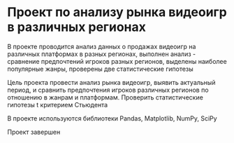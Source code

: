 #  Проект по анализу рынка видеоигр в различных регионах

В проекте проводится анализ данных о продажах видеоигр на различных платформах в разных регионах, выполнен анализ - сравнение предпочтений игроков разных регионов, выделены наиболее популярные жанры, проверены две статистические гипотезы

Цель проекта провести анализ рынка видеоигр, выявить актуальный период, и сравнить предпочтения игроков различных регионов по отношению в жанрам и платформам. Проверить статистические гипотезы t критерием Стьюдента

В проекте используются библиотеки Pandas, Matplotlib, NumPy, SciPy

Проект завершен
